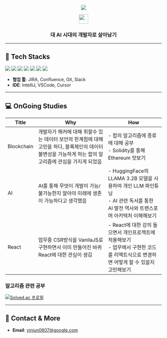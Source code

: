 <!-- 헤더 부분 (타이핑 효과) -->
<p align="center">
  <img src="https://readme-typing-svg.herokuapp.com?center=true&vCenter=true&width=380&height=50&lines=Hello+World!;Welcome+to+my+GitHub;Enjoy+your+stay!">
</p>

<!-- 커스텀 이모지/아이콘을 넣고 싶다면 -->
<p align="center">
  <img src="https://media.giphy.com/media/hvRJCLFzcasrR4ia7z/giphy.gif" width="30px"/>
</p>

<div align="center">
  <h3>대 AI 시대의 개발자로 살아남기</h3>
</div>

---

## 🚀 Tech Stacks
<p>
  <img src="https://img.shields.io/badge/Java-007396?style=for-the-badge&logo=OpenJDK&logoColor=white">
  <img src="https://img.shields.io/badge/Spring%20Boot-6DB33F?style=for-the-badge&logo=Spring%20Boot&logoColor=white">
  <img src="https://img.shields.io/badge/Spring-6DB33F?style=for-the-badge&logo=Spring&logoColor=white">
  <img src="https://img.shields.io/badge/MariaDB-01529E?style=for-the-badge&logo=MariaDB&logoColor=white">
  <img src="https://img.shields.io/badge/Javascript-F7DF1E?style=for-the-badge&logo=Javascript&logoColor=black">
  <img src="https://img.shields.io/badge/JSP-007396?style=for-the-badge&logo=java&logoColor=white">
  <img src="https://img.shields.io/badge/Thymeleaf-005F0F?style=for-the-badge&logo=Thymeleaf&logoColor=white">
</p>


- **협업 툴**: JIRA, Confluence, Git, Slack  
- **IDE**: IntelliJ, VSCode, Cursor


---

## 💻 OnGoing Studies


| Title        | Why                                                                 | How                                         |
|----------------|---------------------------------------------------------------------------|----------------------------------------------------|
| Blockchain | 개발자가 해커에 대해 취할수 있는 데이터 보안의 한계점에 대해 고민을 하다, 블록체인의 데이터 불변성을 가능하게 하는 합의 알고리즘에 관심을 가지게 되었음         | - 합의 알고리즘에 종류에 대해 공부 <br> - Solidity를 통해 Ethereum 맛보기    |
| AI    | AI를 통해 무엇이 개발이 가능/불가능한지 알아야 미래에 생존이 가능하다고 생각했음   |  - HuggingFace의 LLAMA 3.2B 모델을 사용하여 개인 LLM 파인튜닝 <br> - AI 관련 독서를 통한 AI 발전 역사와 트랜스포머 아키텍처 이해해보기                         |
| React    | 업무중 CSR방식을 VanilaJS로 구현하면서 이미 만들어진 바퀴 React에 대한 관심이 생김             |      - React에 대한 강의 들으면서 개인프로젝트에 적용해보기 <br> - 업무에서 구현한 코드를 리액트식으로 변경하면 어떻게 할 수 있을지 고민해보기              |

### 알고리즘 관련 공부
 <a href="https://solved.ac/injun0607">
    <img src="http://mazassumnida.wtf/api/v2/generate_badge?boj=injun0607" alt="Solved.ac 프로필">
  </a><br>


---


## 🤝 Contact & More
- **Email**: yinjun0607@google.com
